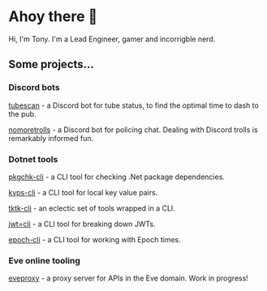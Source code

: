 # Ahoy there 👋

Hi, I'm Tony. I'm a Lead Engineer, gamer and incorrigble nerd.

## Some projects...

### Discord bots

[tubescan](https://github.com/tonycknight/tubescan) - a Discord bot for tube status, to find the optimal time to dash to the pub.

[nomoretrolls](https://github.com/tonycknight/nomoretrolls) - a Discord bot for policing chat. Dealing with Discord trolls is remarkably informed fun.

### Dotnet tools

[pkgchk-cli](https://github.com/tonycknight/pkgchk-cli) - a CLI tool for checking .Net package dependencies.

[kvps-cli](https://github.com/tonycknight/kvps-cli) - a CLI tool for local key value pairs.

[tktk-cli](https://github.com/tonycknight/tktk-cli) - an eclectic set of tools wrapped in a CLI.

[jwt=cli](https://github.com/tonycknight/jwt-cli) - a CLI tool for breaking down JWTs.

[epoch-cli](https://github.com/tonycknight/epoch-cli) - a CLI tool for working with Epoch times.

### Eve online tooling

[eveproxy](https://github.com/tonycknight/eveproxy) - a proxy server for APIs in the Eve domain. Work in progress!